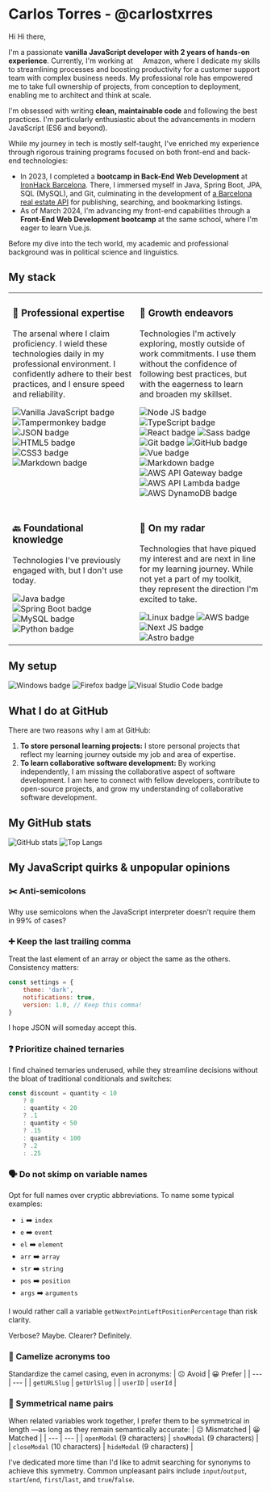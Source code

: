 # Carlos Torres - @carlostxrres

<img src='https://d.tw93.fun/images/hi.gif' alt='Hi' width="14"/> Hi there,

I'm a passionate **vanilla JavaScript developer with 2 years of hands-on experience**. Currently, I'm working at <img width="12" src="https://cdn.simpleicons.org/amazon/ff9900/ffbd60" /> Amazon, where I dedicate my skills to streamlining processes and boosting productivity for a customer support team with complex business needs. My professional role has empowered me to take full ownership of projects, from conception to deployment, enabling me to architect and think at scale.

I'm obsessed with writing **clean, maintainable code** and following the best practices. I'm particularly enthusiastic about the advancements in modern JavaScript (ES6 and beyond).

While my journey in tech is mostly self-taught, I've enriched my experience through rigorous training programs focused on both front-end and back-end technologies:

- In 2023, I completed a **bootcamp in Back-End Web Development** at [IronHack Barcelona](https://github.com/ironhack). There, I immersed myself in Java, Spring Boot, JPA, SQL (MySQL), and Git, culminating in the development of [a Barcelona real estate API](https://github.com/carlostxrres/inmoBarcelona) for publishing, searching, and bookmarking listings.
- As of March 2024, I'm advancing my front-end capabilities through a **Front-End Web Development bootcamp** at the same school, where I'm eager to learn Vue.js.

Before my dive into the tech world, my academic and professional background was in political science and linguistics.

## My stack

<table>
  <tr>
    <td valign="top" width="50%">
      <h3>🌳 Professional expertise</h3>
      <p>The arsenal where I claim proficiency. I wield these technologies daily in my professional environment. I confidently adhere to their best practices, and I ensure speed and reliability.</p>
      <p>
        <img src="https://img.shields.io/badge/Vanilla%20JavaScript-gray?style=flat-square&logo=javascript" alt="Vanilla JavaScript badge">
        <img src="https://img.shields.io/badge/Tampermonkey-gray?style=flat-square&logo=tampermonkey" alt="Tampermonkey badge">
        <img src="https://img.shields.io/badge/JSON-gray?style=flat-square&logo=json" alt="JSON badge">
        <img src="https://img.shields.io/badge/HTML5-gray?style=flat-square&logo=html5" alt="HTML5 badge">
        <img src="https://img.shields.io/badge/CSS3-gray?style=flat-square&logo=css3" alt="CSS3 badge">
        <img src="https://img.shields.io/badge/Markdown-gray?style=flat-square&logo=markdown" alt="Markdown badge">
      </p>
    </td>
    <td valign="top" width="50%">
      <h3>🌱 Growth endeavors</h3>
      <p>Technologies I'm actively exploring, mostly outside of work commitments. I use them without the confidence of following best practices, but with the eagerness to learn and broaden my skillset.</p>
      <p>
        <img src="https://img.shields.io/badge/Node%20JS-gray?style=flat-square&logo=nodedotjs" alt="Node JS badge">
        <img src="https://img.shields.io/badge/TypeScript-gray?style=flat-square&logo=typescript" alt="TypeScript badge">
        <img src="https://img.shields.io/badge/React-gray?style=flat-square&logo=react" alt="React badge">
        <img src="https://img.shields.io/badge/Sass-gray?style=flat-square&logo=sass" alt="Sass badge">
        <img src="https://img.shields.io/badge/Git-gray?style=flat-square&logo=git" alt="Git badge">
        <img src="https://img.shields.io/badge/GitHub-gray?style=flat-square&logo=github" alt="GitHub badge">
        <img src="https://img.shields.io/badge/Vue%20JS-gray?style=flat-square&logo=vuedotjs" alt="Vue badge">
        <img src="https://img.shields.io/badge/Windows%20Terminal-gray?style=flat-square&logo=windowsterminal" alt="Markdown badge">
        <img src="https://img.shields.io/badge/AWS%20API%20Gateway-gray?style=flat-square&logo=amazonapigateway" alt="AWS API Gateway badge">
        <img src="https://img.shields.io/badge/AWS%20Lambda-gray?style=flat-square&logo=awslambda" alt="AWS API Lambda badge">
        <img src="https://img.shields.io/badge/AWS%20DynamoDB-gray?style=flat-square&logo=amazondynamodb" alt="AWS DynamoDB badge">
      </p>
  </tr>
  <tr>
    <td valign="top" width="50%">
      <h3>🔙 Foundational knowledge</h3>
      <p>Technologies I've previously engaged with, but I don't use today.</p>
        <img src="https://img.shields.io/badge/Java-gray?style=flat-square&logo=java" alt="Java badge">
        <img src="https://img.shields.io/badge/Spring%20Boot-gray?style=flat-square&logo=springboot" alt="Spring Boot badge">
        <img src="https://img.shields.io/badge/MySQL-gray?style=flat-square&logo=mysql" alt="MySQL badge">
        <img src="https://img.shields.io/badge/Python-gray?style=flat-square&logo=python" alt="Python badge">
    </td>
    <td valign="top" width="50%">
      <h3>👀 On my radar</h3>
      <p>Technologies that have piqued my interest and are next in line for my learning journey. While not yet a part of my toolkit, they represent the direction I'm excited to take.</p>
        <img src="https://img.shields.io/badge/Linux-gray?style=flat-square&logo=linux" alt="Linux badge">
        <img src="https://img.shields.io/badge/AWS-gray?style=flat-square&logo=amazonaws" alt="AWS badge">
        <img src="https://img.shields.io/badge/Next%20JS-gray?style=flat-square&logo=nextdotjs" alt="Next JS badge">
        <img src="https://img.shields.io/badge/Astro-gray?style=flat-square&logo=astro" alt="Astro badge">
    </td>
  </tr>
</table>

## My setup

![Windows badge](https://img.shields.io/badge/Windows-gray?style=flat-square&logo=windows11)
![Firefox badge](https://img.shields.io/badge/Firefox%20browser-gray?style=flat-square&logo=firefoxbrowser)
![Visual Studio Code badge](https://img.shields.io/badge/Visual%20Studio%20Code-gray?style=flat-square&logo=visualstudiocode)

## What I do at GitHub

There are two reasons why I am at GitHub:

1. **To store personal learning projects:** I store personal projects that reflect my learning journey outside my job and area of expertise.
2. **To learn collaborative software development:** By working independently, I am missing the collaborative aspect of software development. I am here to connect with fellow developers, contribute to open-source projects, and grow my understanding of collaborative software development.

## My GitHub stats

<!-- Taken from KimBergstroem, who in turn cites anuraghazra and DenverCoder1 -->

![GitHub stats](https://github-readme-stats.vercel.app/api?username=carlostxrres&theme=transparent&hide_border=true&show_icons=true)
![Top Langs](https://github-readme-stats.vercel.app/api/top-langs/?username=carlostxrres&layout=compact&theme=transparent&hide_border=true)

## My JavaScript quirks & unpopular opinions

### :scissors: Anti-semicolons
Why use semicolons when the JavaScript interpreter doesn’t require them in 99% of cases?

### :heavy_plus_sign: Keep the last trailing comma
Treat the last element of an array or object the same as the others. Consistency matters:
```javascript
const settings = {
    theme: 'dark',
    notifications: true,
    version: 1.0, // Keep this comma!
}
```
I hope JSON will someday accept this.

### :question: Prioritize chained ternaries
I find chained ternaries underused, while they streamline decisions without the bloat of traditional conditionals and switches:
```javascript
const discount = quantity < 10
    ? 0
    : quantity < 20
    ? .1
    : quantity < 50
    ? .15
    : quantity < 100
    ? .2
    : .25
```

### :speaking_head: Do not skimp on variable names
Opt for full names over cryptic abbreviations. To name some typical examples:
* `i` :arrow_right: `index`
* `e` :arrow_right: `event`
* `el` :arrow_right: `element`
* `arr` :arrow_right: `array`
* `str` :arrow_right: `string`
* `pos` :arrow_right: `position`
* `args` :arrow_right: `arguments`

I would rather call a variable `getNextPointLeftPositionPercentage` than risk clarity.

Verbose? Maybe. Clearer? Definitely.

### :camel: Camelize acronyms too
Standardize the camel casing, even in acronyms:
| :frowning_face: Avoid | :grinning: Prefer  |
| --- | --- |
| `getURLSlug` | `getUrlSlug` |
| `userID`     | `userId`     |

### :triangular_ruler: Symmetrical name pairs
When related variables work together, I prefer them to be symmetrical in length —as long as they remain semantically accurate:
| :frowning_face: Mismatched | :grinning: Matched |
| --- | --- |
| `openModal` (9 characters)   | `showModal` (9 characters) |
| `closeModal` (10 characters) | `hideModal` (9 characters) |

I've dedicated more time than I'd like to admit searching for synonyms to achieve this symmetry. Common unpleasant pairs include `input`/`output`, `start`/`end`, `first`/`last`, and `true`/`false`.

<!--
## Get in touch

Should you require any further information, please do not hesitate to contact me.

![GitHub followers](https://img.shields.io/github/followers/carlostxrres?label=Follow&style=social)

LinkedIn
CV
 -->
